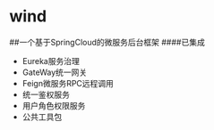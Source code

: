 # wind
##一个基于SpringCloud的微服务后台框架
####已集成
- Eureka服务治理
- GateWay统一网关
- Feign微服务RPC远程调用
- 统一鉴权服务
- 用户角色权限服务
- 公共工具包